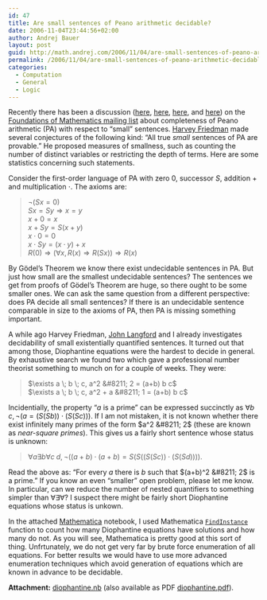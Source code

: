 ```yaml
---
id: 47
title: Are small sentences of Peano arithmetic decidable?
date: 2006-11-04T23:44:56+02:00
author: Andrej Bauer
layout: post
guid: http://math.andrej.com/2006/11/04/are-small-sentences-of-peano-arithmetic-decidable/
permalink: /2006/11/04/are-small-sentences-of-peano-arithmetic-decidable/
categories:
  - Computation
  - General
  - Logic
---
```

Recently there has been a discussion ([here](http://cs.nyu.edu/pipermail/fom/2006-October/011044.html), [here](http://cs.nyu.edu/pipermail/fom/2006-October/011050.html), [here](http://cs.nyu.edu/pipermail/fom/2006-November/011073.html), and [here](http://cs.nyu.edu/pipermail/fom/2006-November/011074.html)) on the [Foundations of Mathematics mailing list](http://cs.nyu.edu/mailman/listinfo/fom) about completeness of Peano arithmetic (PA) with respect to &#8220;small&#8221; sentences. [Harvey Friedman](http://www.math.ohio-state.edu/~friedman/) made several conjectures of the following kind: &#8220;All true _small_ sentences of PA are provable.&#8221; He proposed measures of smallness, such as counting the number of distinct variables or restricting the depth of terms. Here are some statistics concerning such statements.

<!--more-->

Consider the first-order language of PA with zero $0$, successor $S$, addition $+$ and multiplication $\cdot$. The axioms are:

> $\lnot (S x = 0)$  
> $S x = S y \Rightarrow x = y$  
> $x+0 = x$  
> $x+S y = S(x+y)$  
> $x \cdot 0 = 0$  
> $x \cdot Sy = (x \cdot y) + x$  
> $R(0) \Rightarrow (\forall x, R(x) \Rightarrow R(S x)) \Rightarrow R(x)$

By Gödel&#8217;s Theorem we know there exist undecidable sentences in PA. But just how small are the smallest undecidable sentences? The sentences we get from proofs of Gödel&#8217;s Theorem are huge, so there ought to be some smaller ones. We can ask the same question from a different perspective: does PA decide all small sentences? If there is an undecidable sentence comparable in size to the axioms of PA, then PA is missing something important.

A while ago Harvey Friedman, [John Langford](http://hunch.net/~jl/) and I already investigates decidability of small existentially quantified sentences. It turned out that among those, Diophantine equations were the hardest to decide in general. By exhaustive search we found two which gave a professional number theorist something to munch on for a couple of weeks. They were:

> $\exists a \; b \; c, a^2 &#8211; 2 = (a+b) b c$  
> $\exists a \; b \; c, a^2 + a &#8211; 1 = (a+b) b c$

Incidentially, the property &#8220;$a$ is a prime&#8221; can be expressed succinctly as $\forall b\; c, \lnot (a = (S (S b)) \cdot (S (S c)))$. If I am not mistaken, it is not known whether there exist infinitely many primes of the form $a^2 &#8211; 2$ (these are known as _near-square primes_). This gives us a fairly short sentence whose status is unknown:

> $\forall a \exists b \forall c \; d, \lnot ((a+b)\cdot(a+b) = S (S ((S (S c)) \cdot (S (S d))))$.

Read the above as: &#8220;For every $a$ there is $b$ such that $(a+b)^2 &#8211; 2$ is a prime.&#8221; If you know an even &#8220;smaller&#8221; open problem, please let me know. In particular, can we reduce the number of nested quantifiers to something simpler than $\forall \exists \forall$? I suspect there might be fairly short Diophantine equations whose status is unkown.

In the attached [Mathematica](http://www.wolfram.com) notebook, I used Mathematica [`FindInstance`](http://documents.wolfram.com/mathematica/functions/FindInstance) function to count how many Diophantine equations have solutions and how many do not. As you will see, Mathematica is pretty good at this sort of thing. Unfrtunately, we do not get very far by brute force enumeration of all equations. For better results we would have to use more advanced enumeration techniques which avoid generation of equations which are known in advance to be decidable.

**Attachment:** [diophantine.nb](/wp-content/uploads/2006/11/diophantine.nb) (also available as PDF [diophantine.pdf](http://math.andrej.com/wp-content/uploads/2006/11/diophantine.pdf)).